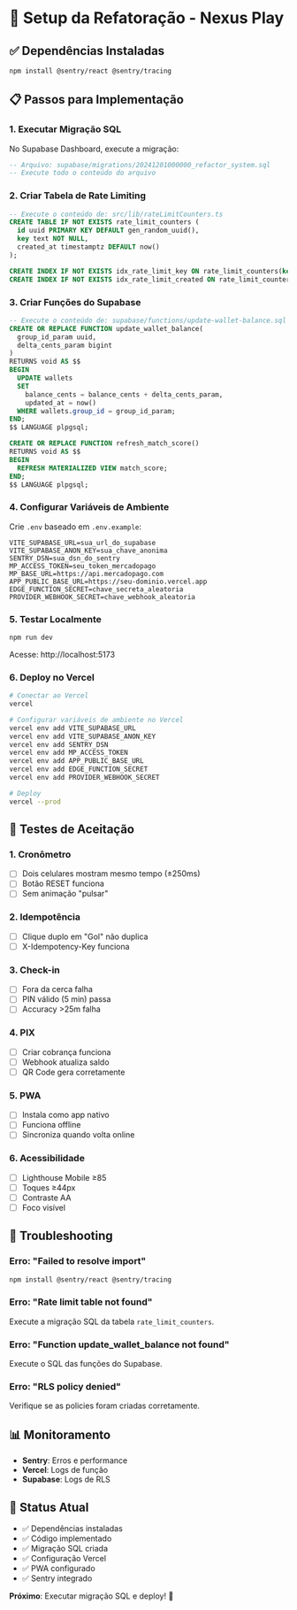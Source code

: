# 🚀 Setup da Refatoração - Nexus Play

## ✅ **Dependências Instaladas**

```bash
npm install @sentry/react @sentry/tracing
```

## 📋 **Passos para Implementação**

### 1. **Executar Migração SQL**

No Supabase Dashboard, execute a migração:

```sql
-- Arquivo: supabase/migrations/20241201000000_refactor_system.sql
-- Execute todo o conteúdo do arquivo
```

### 2. **Criar Tabela de Rate Limiting**

```sql
-- Execute o conteúdo de: src/lib/rateLimitCounters.ts
CREATE TABLE IF NOT EXISTS rate_limit_counters (
  id uuid PRIMARY KEY DEFAULT gen_random_uuid(),
  key text NOT NULL,
  created_at timestamptz DEFAULT now()
);

CREATE INDEX IF NOT EXISTS idx_rate_limit_key ON rate_limit_counters(key);
CREATE INDEX IF NOT EXISTS idx_rate_limit_created ON rate_limit_counters(created_at);
```

### 3. **Criar Funções do Supabase**

```sql
-- Execute o conteúdo de: supabase/functions/update-wallet-balance.sql
CREATE OR REPLACE FUNCTION update_wallet_balance(
  group_id_param uuid,
  delta_cents_param bigint
)
RETURNS void AS $$
BEGIN
  UPDATE wallets 
  SET 
    balance_cents = balance_cents + delta_cents_param,
    updated_at = now()
  WHERE wallets.group_id = group_id_param;
END;
$$ LANGUAGE plpgsql;

CREATE OR REPLACE FUNCTION refresh_match_score()
RETURNS void AS $$
BEGIN
  REFRESH MATERIALIZED VIEW match_score;
END;
$$ LANGUAGE plpgsql;
```

### 4. **Configurar Variáveis de Ambiente**

Crie `.env` baseado em `.env.example`:

```env
VITE_SUPABASE_URL=sua_url_do_supabase
VITE_SUPABASE_ANON_KEY=sua_chave_anonima
SENTRY_DSN=sua_dsn_do_sentry
MP_ACCESS_TOKEN=seu_token_mercadopago
MP_BASE_URL=https://api.mercadopago.com
APP_PUBLIC_BASE_URL=https://seu-dominio.vercel.app
EDGE_FUNCTION_SECRET=chave_secreta_aleatoria
PROVIDER_WEBHOOK_SECRET=chave_webhook_aleatoria
```

### 5. **Testar Localmente**

```bash
npm run dev
```

Acesse: http://localhost:5173

### 6. **Deploy no Vercel**

```bash
# Conectar ao Vercel
vercel

# Configurar variáveis de ambiente no Vercel
vercel env add VITE_SUPABASE_URL
vercel env add VITE_SUPABASE_ANON_KEY
vercel env add SENTRY_DSN
vercel env add MP_ACCESS_TOKEN
vercel env add APP_PUBLIC_BASE_URL
vercel env add EDGE_FUNCTION_SECRET
vercel env add PROVIDER_WEBHOOK_SECRET

# Deploy
vercel --prod
```

## 🧪 **Testes de Aceitação**

### 1. **Cronômetro**
- [ ] Dois celulares mostram mesmo tempo (±250ms)
- [ ] Botão RESET funciona
- [ ] Sem animação "pulsar"

### 2. **Idempotência**
- [ ] Clique duplo em "Gol" não duplica
- [ ] X-Idempotency-Key funciona

### 3. **Check-in**
- [ ] Fora da cerca falha
- [ ] PIN válido (5 min) passa
- [ ] Accuracy >25m falha

### 4. **PIX**
- [ ] Criar cobrança funciona
- [ ] Webhook atualiza saldo
- [ ] QR Code gera corretamente

### 5. **PWA**
- [ ] Instala como app nativo
- [ ] Funciona offline
- [ ] Sincroniza quando volta online

### 6. **Acessibilidade**
- [ ] Lighthouse Mobile ≥85
- [ ] Toques ≥44px
- [ ] Contraste AA
- [ ] Foco visível

## 🔧 **Troubleshooting**

### Erro: "Failed to resolve import"
```bash
npm install @sentry/react @sentry/tracing
```

### Erro: "Rate limit table not found"
Execute a migração SQL da tabela `rate_limit_counters`.

### Erro: "Function update_wallet_balance not found"
Execute o SQL das funções do Supabase.

### Erro: "RLS policy denied"
Verifique se as policies foram criadas corretamente.

## 📊 **Monitoramento**

- **Sentry**: Erros e performance
- **Vercel**: Logs de função
- **Supabase**: Logs de RLS

## 🎯 **Status Atual**

- ✅ Dependências instaladas
- ✅ Código implementado
- ✅ Migração SQL criada
- ✅ Configuração Vercel
- ✅ PWA configurado
- ✅ Sentry integrado

**Próximo**: Executar migração SQL e deploy! 🚀
